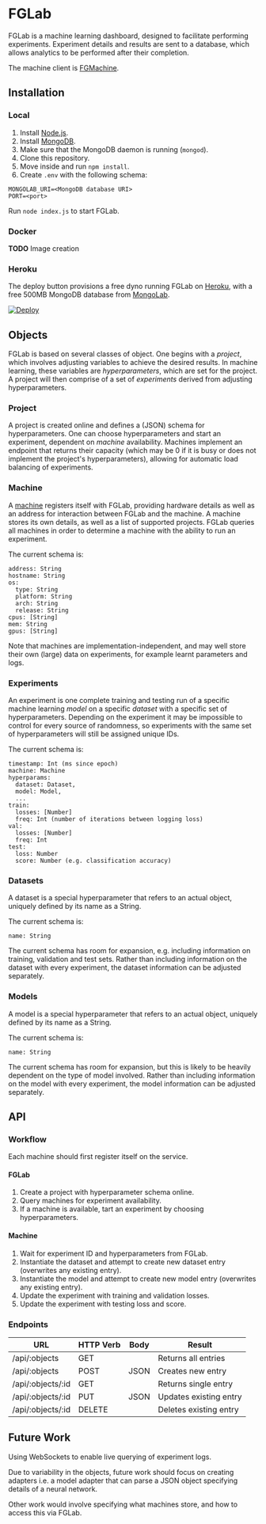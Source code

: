 # FGLab

FGLab is a machine learning dashboard, designed to facilitate performing experiments. Experiment details and results are sent to a database, which allows analytics to be performed after their completion.

The machine client is [FGMachine](https://github.com/Kaixhin/FGMachine).

## Installation

### Local

1. Install [Node.js](https://nodejs.org/).
1. Install [MongoDB](https://www.mongodb.org/).
1. Make sure that the MongoDB daemon is running (`mongod`).
1. Clone this repository.
1. Move inside and run `npm install`.
1. Create `.env` with the following schema:

```
MONGOLAB_URI=<MongoDB database URI>
PORT=<port>
```

Run `node index.js` to start FGLab.

### Docker

**TODO** Image creation

### Heroku

The deploy button provisions a free dyno running FGLab on [Heroku](https://www.heroku.com), with a free 500MB MongoDB database from [MongoLab](https://mongolab.com/).

[![Deploy](https://www.herokucdn.com/deploy/button.png)](https://heroku.com/deploy)

## Objects

FGLab is based on several classes of object. One begins with a *project*, which involves adjusting variables to achieve the desired results. In machine learning, these variables are *hyperparameters*, which are set for the project. A project will then comprise of a set of *experiments* derived from adjusting hyperparameters.

### Project

A project is created online and defines a (JSON) schema for hyperparameters. One can choose hyperparameters and start an experiment, dependent on *machine* availability. Machines implement an endpoint that returns their capacity (which may be 0 if it is busy or does not implement the project's hyperparameters), allowing for automatic load balancing of experiments.

### Machine

A [machine](https://github.com/Kaixhin/FGMachine) registers itself with FGLab, providing hardware details as well as an address for interaction between FGLab and the machine. A machine stores its own details, as well as a list of supported projects. FGLab queries all machines in order to determine a machine with the ability to run an experiment.

The current schema is:

```
address: String
hostname: String
os:
  type: String
  platform: String
  arch: String
  release: String
cpus: [String]
mem: String
gpus: [String]
```

Note that machines are implementation-independent, and may well store their own (large) data on experiments, for example learnt parameters and logs.

### Experiments

An experiment is one complete training and testing run of a specific machine learning *model* on a specific *dataset* with a specific set of hyperparameters. Depending on the experiment it may be impossible to control for every source of randomness, so experiments with the same set of hyperparameters will still be assigned unique IDs.

The current schema is:

```
timestamp: Int (ms since epoch)
machine: Machine
hyperparams:
  dataset: Dataset,
  model: Model,
  ...
train:
  losses: [Number]
  freq: Int (number of iterations between logging loss)
val:
  losses: [Number]
  freq: Int
test:
  loss: Number
  score: Number (e.g. classification accuracy)
```

### Datasets

A dataset is a special hyperparameter that refers to an actual object, uniquely defined by its name as a String.

The current schema is:

```
name: String
```

The current schema has room for expansion, e.g. including information on training, validation and test sets. Rather than including information on the dataset with every experiment, the dataset information can be adjusted separately.

### Models

A model is a special hyperparameter that refers to an actual object, uniquely defined by its name as a String.

The current schema is:

```
name: String
```

The current schema has room for expansion, but this is likely to be heavily dependent on the type of model involved. Rather than including information on the model with every experiment, the model information can be adjusted separately.

## API

### Workflow

Each machine should first register itself on the service.

#### FGLab

1. Create a project with hyperparameter schema online.
1. Query machines for experiment availability.
1. If a machine is available, tart an experiment by choosing hyperparameters.

#### Machine

1. Wait for experiment ID and hyperparameters from FGLab.
1. Instantiate the dataset and attempt to create new dataset entry (overwrites any existing entry).
1. Instantiate the model and attempt to create new model entry (overwrites any existing entry).
1. Update the experiment with training and validation losses.
1. Update the experiment with testing loss and score.

### Endpoints

| URL               | HTTP Verb | Body | Result                 |
|-------------------|-----------|------|------------------------|
| /api/:objects     | GET       |      | Returns all entries    |
| /api/:objects     | POST      | JSON | Creates new entry      |
| /api/:objects/:id | GET       |      | Returns single entry   |
| /api/:objects/:id | PUT       | JSON | Updates existing entry |
| /api/:objects/:id | DELETE    |      | Deletes existing entry |

## Future Work

Using WebSockets to enable live querying of experiment logs.

Due to variability in the objects, future work should focus on creating adapters i.e. a model adapter that can parse a JSON object specifying details of a neural network.

Other work would involve specifying what machines store, and how to access this via FGLab.
